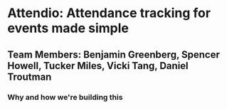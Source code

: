 # Attendio: Attendance tracking for events made simple

## Team Members: Benjamin Greenberg, Spencer Howell, Tucker Miles, Vicki Tang, Daniel Troutman

### Why and how we're building this


